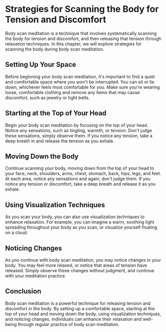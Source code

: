 Strategies for Scanning the Body for Tension and Discomfort
============================================================================================

Body scan meditation is a technique that involves systematically scanning the body for tension and discomfort, and then releasing that tension through relaxation techniques. In this chapter, we will explore strategies for scanning the body during body scan meditation.

Setting Up Your Space
---------------------

Before beginning your body scan meditation, it's important to find a quiet and comfortable space where you won't be interrupted. You can sit or lie down, whichever feels most comfortable for you. Make sure you're wearing loose, comfortable clothing and remove any items that may cause discomfort, such as jewelry or tight belts.

Starting at the Top of Your Head
--------------------------------

Begin your body scan meditation by focusing on the top of your head. Notice any sensations, such as tingling, warmth, or tension. Don't judge these sensations, simply observe them. If you notice any tension, take a deep breath in and release the tension as you exhale.

Moving Down the Body
--------------------

Continue scanning your body, moving down from the top of your head to your face, neck, shoulders, arms, chest, stomach, back, hips, legs, and feet. At each area, notice any sensations and again, don't judge them. If you notice any tension or discomfort, take a deep breath and release it as you exhale.

Using Visualization Techniques
------------------------------

As you scan your body, you can also use visualization techniques to enhance relaxation. For example, you can imagine a warm, soothing light spreading throughout your body as you scan, or visualize yourself floating on a cloud.

Noticing Changes
----------------

As you continue with body scan meditation, you may notice changes in your body. You may feel more relaxed, or notice that areas of tension have released. Simply observe these changes without judgment, and continue with your meditation practice.

Conclusion
----------

Body scan meditation is a powerful technique for releasing tension and discomfort in the body. By setting up a comfortable space, starting at the top of your head and moving down the body, using visualization techniques, and noticing changes, individuals can enhance their relaxation and well-being through regular practice of body scan meditation.
